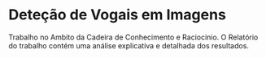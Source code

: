 # Deteção de Vogais em Imagens 
Trabalho no Ambito da Cadeira de Conhecimento e Raciocinio.
O Relatório do trabalho contém uma análise explicativa e detalhada dos resultados.
